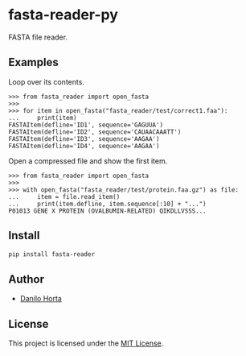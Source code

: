 # fasta-reader-py

FASTA file reader.

## Examples

Loop over its contents.

```ipython
>>> from fasta_reader import open_fasta
>>>
>>> for item in open_fasta("fasta_reader/test/correct1.faa"):
...     print(item)
FASTAItem(defline='ID1', sequence='GAGUUA')
FASTAItem(defline='ID2', sequence='CAUAACAAATT')
FASTAItem(defline='ID3', sequence='AAGAA')
FASTAItem(defline='ID4', sequence='AAGAA')

```

Open a compressed file and show the first item.

```ipython
>>> from fasta_reader import open_fasta
>>>
>>> with open_fasta("fasta_reader/test/protein.faa.gz") as file:
...     item = file.read_item()
...     print(item.defline, item.sequence[:10] + "...")
P01013 GENE X PROTEIN (OVALBUMIN-RELATED) QIKDLLVSSS...

```

## Install

```bash
pip install fasta-reader
```

## Author

* [Danilo Horta](https://github.com/horta)

## License

This project is licensed under the [MIT License](https://raw.githubusercontent.com/EBI-Metagenomics/fasta-reader-py/master/LICENSE.md).
